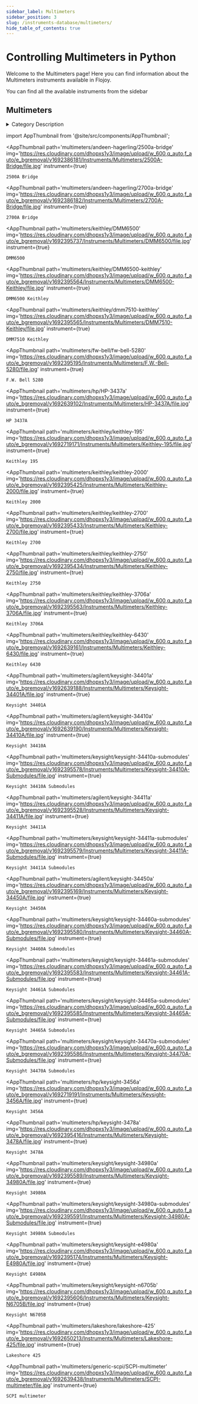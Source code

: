 ```yaml
--- 
sidebar_label: Multimeters
sidebar_position: 3
slug: /instruments-database/multimeters/
hide_table_of_contents: true
---
```


# Controlling Multimeters in Python

Welcome to the Multimeters page! Here you can find information about the Multimeters instruments available in Flojoy.

You can find all the available instruments from the sidebar


## Multimeters 

<details> 
<summary>Category Description</summary> 
A multimeter (also known as a volt-ohm-milliammeter, volt-ohmmeter or VOM) is a measuring instrument that can measure multiple electrical properties. A typical multimeter can measure voltage, resistance, and current, in which case can be used as a voltmeter, ammeter, and ohmmeter. Some feature the measurement of additional properties such as temperature and capacitance. 
</details> 

<!-- Custom component -->
import AppThumbnail from '@site/src/components/AppThumbnail';

<div className="flex flex-wrap">

<AppThumbnail 
    path='multimeters/andeen-hagerling/2500a-bridge'
    img='https://res.cloudinary.com/dhopxs1y3/image/upload/w_600,q_auto,f_auto/e_bgremoval/v1692386181/Instruments/Multimeters/2500A-Bridge/file.jpg'
    instrument={true}
>
    2500A Bridge
</AppThumbnail>

<AppThumbnail 
    path='multimeters/andeen-hagerling/2700a-bridge'
    img='https://res.cloudinary.com/dhopxs1y3/image/upload/w_600,q_auto,f_auto/e_bgremoval/v1692386182/Instruments/Multimeters/2700A-Bridge/file.jpg'
    instrument={true}
>
    2700A Bridge
</AppThumbnail>

<AppThumbnail 
    path='multimeters/keithley/DMM6500'
    img='https://res.cloudinary.com/dhopxs1y3/image/upload/w_600,q_auto,f_auto/e_bgremoval/v1692395737/Instruments/Multimeters/DMM6500/file.jpg'
    instrument={true}
>
    DMM6500
</AppThumbnail>

<AppThumbnail 
    path='multimeters/keithley/DMM6500-keithley'
    img='https://res.cloudinary.com/dhopxs1y3/image/upload/w_600,q_auto,f_auto/e_bgremoval/v1692395564/Instruments/Multimeters/DMM6500-Keithley/file.jpg'
    instrument={true}
>
    DMM6500 Keithley
</AppThumbnail>

<AppThumbnail 
    path='multimeters/keithley/dmm7510-keithley'
    img='https://res.cloudinary.com/dhopxs1y3/image/upload/w_600,q_auto,f_auto/e_bgremoval/v1692395565/Instruments/Multimeters/DMM7510-Keithley/file.jpg'
    instrument={true}
>
    DMM7510 Keithley
</AppThumbnail>

<AppThumbnail 
    path='multimeters/fw-bell/fw-bell-5280'
    img='https://res.cloudinary.com/dhopxs1y3/image/upload/w_600,q_auto,f_auto/e_bgremoval/v1692395195/Instruments/Multimeters/F.W.-Bell-5280/file.jpg'
    instrument={true}
>
    F.W. Bell 5280
</AppThumbnail>

<AppThumbnail 
    path='multimeters/hp/HP-3437a'
    img='https://res.cloudinary.com/dhopxs1y3/image/upload/w_600,q_auto,f_auto/e_bgremoval/v1692639102/Instruments/Multimeters/HP-3437A/file.jpg'
    instrument={true}
>
    HP 3437A
</AppThumbnail>

<AppThumbnail 
    path='multimeters/keithley/keithley-195'
    img='https://res.cloudinary.com/dhopxs1y3/image/upload/w_600,q_auto,f_auto/e_bgremoval/v1692719171/Instruments/Multimeters/Keithley-195/file.jpg'
    instrument={true}
>
    Keithley 195
</AppThumbnail>

<AppThumbnail 
    path='multimeters/keithley/keithley-2000'
    img='https://res.cloudinary.com/dhopxs1y3/image/upload/w_600,q_auto,f_auto/e_bgremoval/v1692395425/Instruments/Multimeters/Keithley-2000/file.jpg'
    instrument={true}
>
    Keithley 2000
</AppThumbnail>

<AppThumbnail 
    path='multimeters/keithley/keithley-2700'
    img='https://res.cloudinary.com/dhopxs1y3/image/upload/w_600,q_auto,f_auto/e_bgremoval/v1692395433/Instruments/Multimeters/Keithley-2700/file.jpg'
    instrument={true}
>
    Keithley 2700
</AppThumbnail>

<AppThumbnail 
    path='multimeters/keithley/keithley-2750'
    img='https://res.cloudinary.com/dhopxs1y3/image/upload/w_600,q_auto,f_auto/e_bgremoval/v1692395434/Instruments/Multimeters/Keithley-2750/file.jpg'
    instrument={true}
>
    Keithley 2750
</AppThumbnail>

<AppThumbnail 
    path='multimeters/keithley/keithley-3706a'
    img='https://res.cloudinary.com/dhopxs1y3/image/upload/w_600,q_auto,f_auto/e_bgremoval/v1692395563/Instruments/Multimeters/Keithley-3706A/file.jpg'
    instrument={true}
>
    Keithley 3706A
</AppThumbnail>

<AppThumbnail 
    path='multimeters/keithley/keithley-6430'
    img='https://res.cloudinary.com/dhopxs1y3/image/upload/w_600,q_auto,f_auto/e_bgremoval/v1692639161/Instruments/Multimeters/Keithley-6430/file.jpg'
    instrument={true}
>
    Keithley 6430
</AppThumbnail>

<AppThumbnail 
    path='multimeters/agilent/keysight-34401a'
    img='https://res.cloudinary.com/dhopxs1y3/image/upload/w_600,q_auto,f_auto/e_bgremoval/v1692639188/Instruments/Multimeters/Keysight-34401A/file.jpg'
    instrument={true}
>
    Keysight 34401A
</AppThumbnail>

<AppThumbnail 
    path='multimeters/agilent/keysight-34410a'
    img='https://res.cloudinary.com/dhopxs1y3/image/upload/w_600,q_auto,f_auto/e_bgremoval/v1692639190/Instruments/Multimeters/Keysight-34410A/file.jpg'
    instrument={true}
>
    Keysight 34410A
</AppThumbnail>

<AppThumbnail 
    path='multimeters/keysight/keysight-34410a-submodules'
    img='https://res.cloudinary.com/dhopxs1y3/image/upload/w_600,q_auto,f_auto/e_bgremoval/v1692395578/Instruments/Multimeters/Keysight-34410A-Submodules/file.jpg'
    instrument={true}
>
    Keysight 34410A Submodules
</AppThumbnail>

<AppThumbnail 
    path='multimeters/agilent/keysight-34411a'
    img='https://res.cloudinary.com/dhopxs1y3/image/upload/w_600,q_auto,f_auto/e_bgremoval/v1692395528/Instruments/Multimeters/Keysight-34411A/file.jpg'
    instrument={true}
>
    Keysight 34411A
</AppThumbnail>

<AppThumbnail 
    path='multimeters/keysight/keysight-34411a-submodules'
    img='https://res.cloudinary.com/dhopxs1y3/image/upload/w_600,q_auto,f_auto/e_bgremoval/v1692395579/Instruments/Multimeters/Keysight-34411A-Submodules/file.jpg'
    instrument={true}
>
    Keysight 34411A Submodules
</AppThumbnail>

<AppThumbnail 
    path='multimeters/agilent/keysight-34450a'
    img='https://res.cloudinary.com/dhopxs1y3/image/upload/w_600,q_auto,f_auto/e_bgremoval/v1692395169/Instruments/Multimeters/Keysight-34450A/file.jpg'
    instrument={true}
>
    Keysight 34450A
</AppThumbnail>

<AppThumbnail 
    path='multimeters/keysight/keysight-34460a-submodules'
    img='https://res.cloudinary.com/dhopxs1y3/image/upload/w_600,q_auto,f_auto/e_bgremoval/v1692395580/Instruments/Multimeters/Keysight-34460A-Submodules/file.jpg'
    instrument={true}
>
    Keysight 34460A Submodules
</AppThumbnail>

<AppThumbnail 
    path='multimeters/keysight/keysight-34461a-submodules'
    img='https://res.cloudinary.com/dhopxs1y3/image/upload/w_600,q_auto,f_auto/e_bgremoval/v1692395583/Instruments/Multimeters/Keysight-34461A-Submodules/file.jpg'
    instrument={true}
>
    Keysight 34461A Submodules
</AppThumbnail>

<AppThumbnail 
    path='multimeters/keysight/keysight-34465a-submodules'
    img='https://res.cloudinary.com/dhopxs1y3/image/upload/w_600,q_auto,f_auto/e_bgremoval/v1692395585/Instruments/Multimeters/Keysight-34465A-Submodules/file.jpg'
    instrument={true}
>
    Keysight 34465A Submodules
</AppThumbnail>

<AppThumbnail 
    path='multimeters/keysight/keysight-34470a-submodules'
    img='https://res.cloudinary.com/dhopxs1y3/image/upload/w_600,q_auto,f_auto/e_bgremoval/v1692395586/Instruments/Multimeters/Keysight-34470A-Submodules/file.jpg'
    instrument={true}
>
    Keysight 34470A Submodules
</AppThumbnail>

<AppThumbnail 
    path='multimeters/hp/keysight-3456a'
    img='https://res.cloudinary.com/dhopxs1y3/image/upload/w_600,q_auto,f_auto/e_bgremoval/v1692719191/Instruments/Multimeters/Keysight-3456A/file.jpg'
    instrument={true}
>
    Keysight 3456A
</AppThumbnail>

<AppThumbnail 
    path='multimeters/hp/keysight-3478a'
    img='https://res.cloudinary.com/dhopxs1y3/image/upload/w_600,q_auto,f_auto/e_bgremoval/v1692395416/Instruments/Multimeters/Keysight-3478A/file.jpg'
    instrument={true}
>
    Keysight 3478A
</AppThumbnail>

<AppThumbnail 
    path='multimeters/keysight/keysight-34980a'
    img='https://res.cloudinary.com/dhopxs1y3/image/upload/w_600,q_auto,f_auto/e_bgremoval/v1692395589/Instruments/Multimeters/Keysight-34980A/file.jpg'
    instrument={true}
>
    Keysight 34980A
</AppThumbnail>

<AppThumbnail 
    path='multimeters/keysight/keysight-34980a-submodules'
    img='https://res.cloudinary.com/dhopxs1y3/image/upload/w_600,q_auto,f_auto/e_bgremoval/v1692395591/Instruments/Multimeters/Keysight-34980A-Submodules/file.jpg'
    instrument={true}
>
    Keysight 34980A Submodules
</AppThumbnail>

<AppThumbnail 
    path='multimeters/keysight/keysight-e4980a'
    img='https://res.cloudinary.com/dhopxs1y3/image/upload/w_600,q_auto,f_auto/e_bgremoval/v1692395174/Instruments/Multimeters/Keysight-E4980A/file.jpg'
    instrument={true}
>
    Keysight E4980A
</AppThumbnail>

<AppThumbnail 
    path='multimeters/keysight/keysight-n6705b'
    img='https://res.cloudinary.com/dhopxs1y3/image/upload/w_600,q_auto,f_auto/e_bgremoval/v1692395606/Instruments/Multimeters/Keysight-N6705B/file.jpg'
    instrument={true}
>
    Keysight N6705B
</AppThumbnail>

<AppThumbnail 
    path='multimeters/lakeshore/lakeshore-425'
    img='https://res.cloudinary.com/dhopxs1y3/image/upload/w_600,q_auto,f_auto/e_bgremoval/v1692650213/Instruments/Multimeters/Lakeshore-425/file.jpg'
    instrument={true}
>
    Lakeshore 425
</AppThumbnail>

<AppThumbnail 
    path='multimeters/generic-scpi/SCPI-multimeter'
    img='https://res.cloudinary.com/dhopxs1y3/image/upload/w_600,q_auto,f_auto/e_bgremoval/v1692639438/Instruments/Multimeters/SCPI-multimeter/file.jpg'
    instrument={true}
>
    SCPI multimeter
</AppThumbnail>
</div>